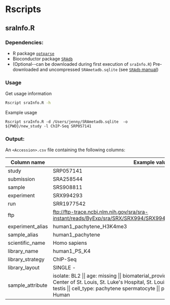 # Rscripts

## sraInfo.R

### Dependencies:  
- R package [`optparse`](https://cran.rstudio.com/web/packages/optparse/index.html)
- Bioconductor package [`SRAdb`](https://www.bioconductor.org/packages/release/bioc/html/SRAdb.html)
- (Optional--can be downloaded during first execution of `sraInfo.R`) Pre-downloaded and uncompressed  `SRAmetadb.sqlite` (see [`SRAdb` manual](https://www.bioconductor.org/packages/devel/bioc/vignettes/SRAdb/inst/doc/SRAdb.pdf))

### Usage
Get usage information
``` bash
Rscript sraInfo.R -h
```
Example usage
```
Rscript sraInfo.R -d /Users/jenny/SRAmetadb.sqlite  -o ${PWD}/new_study -l ChIP-Seq SRP057141 
```
### Output:
An `<Accession>.csv` file containing the following columns: 

Column name | Example values
------------|---------------
study	| SRP057141
submission 	| SRA258544
sample	| SRS908811
experiment| SRX994293
run	| SRR1977542
ftp	| ftp://ftp-trace.ncbi.nlm.nih.gov/sra/sra-instant/reads/ByExp/sra/SRX/SRX994/SRX994293/SRR1977542/SRR1977542.sra
experiment_alias	| human1_pachytene_H3K4me3
sample_alias	| human1_pachytene
scientific_name	| Homo sapiens
library_name	| human1_PS_K4
library_strategy|ChIP-Seq	
library_layout	|SINGLE - 
sample_attribute| isolate: BL2 \|\| age: missing \|\| biomaterial_provider: Dr. Sherman Silber, Infertility Center of St. Louis, St. Luke's Hospital, St. Louis, MO, USA \|\| sex: male \|\| tissue: testis \|\| cell_type: pachytene spermatocyte \|\| phenotype: fertile \|\| BioSampleModel: Human

